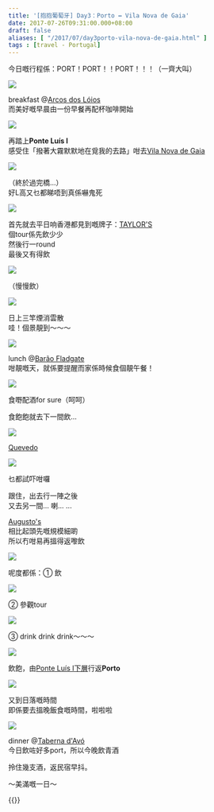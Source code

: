 ```yaml
---
title: '[抱抱葡萄牙] Day3：Porto ↔ Vila Nova de Gaia'
date: 2017-07-26T09:31:00.000+08:00
draft: false
aliases: [ "/2017/07/day3porto-vila-nova-de-gaia.html" ]
tags : [travel - Portugal]
---
```


今日嘅行程係：PORT！PORT！！PORT！！！（一齊大叫）  

![](/images/portugal3a.jpg)

breakfast @[Arcos dos Lóios](https://hidie.net/portugal3a/)  
而美好嘅早晨由一份早餐再配杯咖啡開始  

![](/images/portugal3b2.jpg)

再踏上**Ponte Luís I**  
感受住「撥著大霧默默地在覓我的去路」咁去[Vila Nova de Gaia](https://hidie.net/portugal3b/)  

![](/images/portugal3b6.jpg)

（終於過完橋...）  
好L高又乜都睇唔到真係嚇鬼死  

![](/images/portugal3d8.jpg)

首先就去平日响香港都見到嘅牌子：[TAYLOR'S](https://hidie.net/portugal3d/)  
個tour係先飲少少  
然後行一round  
最後又有得飲  

![](/images/portugal3d.jpg)

（慢慢飲）  

![](/images/portugal3e.jpg)

日上三竿煙消雲散  
哇！個景靚到～～～  

![](/images/portugal3g7.jpg)

lunch @[Barão Fladgate](https://hidie.net/portugal3g/)  
咁靚嘅天，就係要提醒而家係時候食個靚午餐！  

![](/images/portugal3g3.jpg)

食嘢配酒for sure（呵呵）  
  
食飽飽就去下一間飲...  
  
  

![](/images/portugal3i.jpg)

[Quevedo](https://hidie.net/portugal3i/)  

![](/images/portugal3i1.jpg)

乜都試吓咁囉  
  
跟住，出去行一陣之後  
又去另一間... 喇... ...  
  
[Augusto's](https://hidie.net/portugal3j/)  
相比起頭先嘅規模細啲  
所以冇咁易再搵得返嚟飲  

![](/images/portugal3j.jpg)

呢度都係：① 飲  

![](/images/portugal3j1.jpg)

② 參觀tour  

![](/images/portugal3j5.jpg)

③ drink drink drink～～～  

![](/images/portugal3k2.jpg)

飲飽，由[Ponte Luís I下層](https://hidie.net/portugal3k/)行返**Porto**  

![](/images/portugal3k8.jpg)

又到日落嘅時間  
即係要去搵晚飯食嘅時間，啦啦啦  

![](/images/portugal3l1.jpg)

dinner @[Taberna d'Avó](https://hidie.net/portugal3l/)  
今日飲咗好多port，所以今晚飲青酒  
  
拎住幾支酒，返民宿早抖。  
  
～美滿嘅一日～  
  

{{<portugal>}}  
